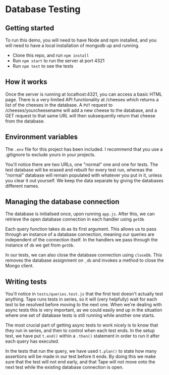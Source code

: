 # Database Testing

## Getting started

To run this demo, you will need to have Node and npm installed, and you will
need to have a local installation of mongodb up and running.

- Clone this repo, and run `npm install`
- Run `npm start` to run the server at port 4321
- Run `npm test` to see the tests

## How it works

Once the server is running at localhost:4321, you can access a basic HTML page.
There is a very limited API functionality at /cheeses which returns a list of
the cheeses in the database. A `PUT` request to /cheeses/yourcheesename will add
a new cheese to the database, and a GET request to that same URL will then
subsequently return that cheese from the database.

## Environment variables

The `.env` file for this project has been included. I recommend that you use a
.gitignore to exclude yours in your projects.

You'll notice there are two URLs, one "normal" one and one for tests. The test
database will be erased and rebuilt for every test run, whereas the "normal"
database will remain populated with whatever you put in it, unless you clear it
out yourself. We keep the data separate by giving the databases different names.

## Managing the database connection

The database is initialised once, upon running `app.js`. After this, we can
retrieve the open database connection in each handler using `getDb`

Each query function takes `db` as its first argument. This allows us to pass
through an instance of a database connection, meaning our queries are
independent of the connection itself. In the handlers we pass through the
instance of `db` we get from `getDb`.

In our tests, we can also close the database connection using `closeDb`. This
removes the database assignment on `_db` and invokes a method to close the Mongo
client.

## Writing tests

You'll notice in `tests/queries.test.js` that the first test doesn't actually
test anything. Tape runs tests in series, so it will (very helpfully) wait for
each test to be resolved before moving to the next one. When we're dealing with
async tests this is very important, as we could easily end up in the situation
where one set of database tests is still running while another one starts.

The most crucial part of getting async tests to work nicely is to know that they
run in series, and then to control when each test ends. In the setup test, we
have put `t.end()` within a `.then()` statement in order to run it after each
query has executed.

In the tests that run the query, we have used `t.plan()` to state how many
assertions will be made in our test before it ends. By doing this we make sure
that the test will not end early, and that Tape will not move onto the next test
while the existing database connection is open.
